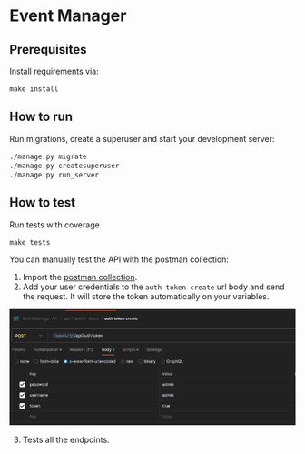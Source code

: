 # Event Manager

## Prerequisites

Install requirements via:

```shell
make install
```

## How to run

Run migrations, create a superuser and start your development server:

```shell
./manage.py migrate
./manage.py createsuperuser
./manage.py run_server
```

## How to test

Run tests with coverage

```shell
make tests
```

You can manually test the API with the postman collection:

1. Import the [postman collection](./Event%20Manager%20API.postman_collection.json).
2. Add your user credentials to the `auth token create` url body and send the request. It will store the token
   automatically on your variables.

![API](./img.png "a title")

3. Tests all the endpoints.